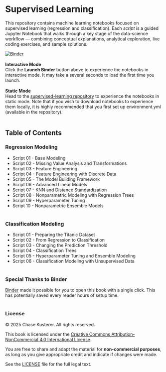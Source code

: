 # Supervised Learning
This repository contains machine learning notebooks focused on supervised learning (regression and classification). Each *script* is a guided Jupyter Notebook that walks through a key stage of the data-science workflow — combining conceptual explanations, analytical exploration, live coding exercises, and sample solutions.

[![Binder](https://mybinder.org/badge_logo.svg)](https://mybinder.org/v2/gh/chase-kusterer/supervised-learning/main?urlpath=tree&clear_cache=0)
<br><br>
**Interactive Mode**<br>
Click the **Launch Binder** button above to experience the notebooks in interactive mode. It may take a several seconds to load the first time you launch.
<br><br>
__**Static Mode**__<br>
Head to the <a href="https://github.com/chase-kusterer/supervised-learning/">supervised-learning repository</a> to experience the notebooks in static mode. Note that if you wish to download notebooks to experience them locally, it is highly recommended that you first set up environment.yml (available in the repository).
<br><br>

## Table of Contents
### Regression Modeling
- Script 01 - Base Modeling<br>
- Script 02 - Missing Value Analysis and Transformations<br>
- Script 03 - Feature Engineering<br>
- Script 04 - Feature Engineering with Discrete Data<br>
- Script 05 - The Model Building Framework<br>
- Script 06 - Advanced Linear Models<br>
- Script 07 - KNN and Distance Standardization<br>
- Script 08 - Nonparametric Modeling with Regression Trees<br>
- Script 09 - Hyperparameter Tuning<br>
- Script 10 - Nonparametric Ensemble Models<br><br>

### Classification Modeling
- Script 01 - Preparing the Titanic Dataset
- Script 02 - From Regression to Classification
- Script 03 - Changing the Prediction Threshold
- Script 04 - Classification Trees
- Script 05 - Hyperparameter Tuning and Ensemble Modeling
- Script 06 - Classification Modeling with Unsupervised Data
<br><br>

### Special Thanks to Binder
[Binder](https://mybinder.org/) made it possible for you to open this book with a single click. This has potentially saved every reader hours of setup time.
<br><br>

### License

© 2025 Chase Kusterer. All rights reserved.

This book is licensed under the 
[Creative Commons Attribution-NonCommercial 4.0 International License](https://creativecommons.org/licenses/by-nc/4.0/).

You are free to share and adapt the material for **non-commercial purposes**, 
as long as you give appropriate credit and indicate if changes were made.

See the [LICENSE](LICENSE) file for the full legal text.
